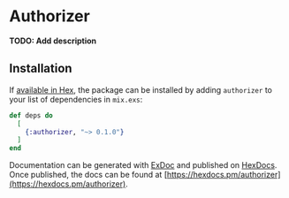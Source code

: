 # Authorizer

**TODO: Add description**

## Installation

If [available in Hex](https://hex.pm/docs/publish), the package can be installed
by adding `authorizer` to your list of dependencies in `mix.exs`:

```elixir
def deps do
  [
    {:authorizer, "~> 0.1.0"}
  ]
end
```

Documentation can be generated with [ExDoc](https://github.com/elixir-lang/ex_doc)
and published on [HexDocs](https://hexdocs.pm). Once published, the docs can
be found at [https://hexdocs.pm/authorizer](https://hexdocs.pm/authorizer).

